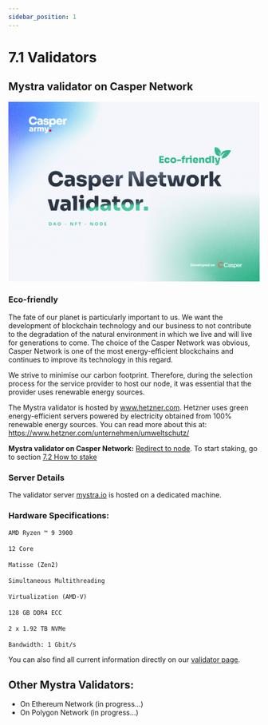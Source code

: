 ```yaml
---
sidebar_position: 1
---
```


# 7.1 Validators


## Mystra validator on Casper Network

![alt-text](../pic/casperarmy_node.jpg)

### Eco-friendly

The fate of our planet is particularly important to us. We want the development of blockchain technology and our business to not contribute to the degradation of the natural environment in which we live and will live for generations to come. The choice of the Casper Network was obvious, Casper Network is one of the most energy-efficient blockchains and continues to improve its technology in this regard.

We strive to minimise our carbon footprint. Therefore, during the selection process for the service provider to host our node, it was essential that the provider uses renewable energy sources.

The Mystra validator is hosted by www.hetzner.com. Hetzner uses green energy-efficient servers powered by electricity obtained from 100% renewable energy sources. You can read more about this at: https://www.hetzner.com/unternehmen/umweltschutz/

**Mystra validator on Casper Network:** <a href="https://docs.mystra.io/docs/validator/7.2-How-to-stake">Redirect to node</a>. To start staking, go to section <a href="https://docs.mystra.io/docs/validator/7.2-How-to-stake">7.2 How to stake</a>

### Server Details

The validator server <a href="https://mystra.io">mystra.io</a> is hosted on a dedicated machine.

### Hardware Specifications:

    AMD Ryzen ™ 9 3900

    12 Core

    Matisse (Zen2)

    Simultaneous Multithreading

    Virtualization (AMD-V)

    128 GB DDR4 ECC

    2 x 1.92 TB NVMe

    Bandwidth: 1 Gbit/s

You can also find all current information directly on our <a href="https://mystra.io/stake">validator page</a>.

## Other Mystra Validators:
- On Ethereum Network (in progress...)
- On Polygon Network (in progress...)
